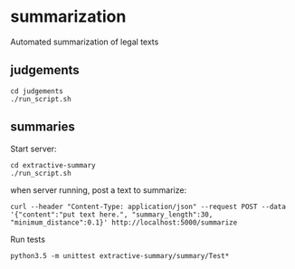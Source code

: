 # summarization
Automated summarization of legal texts

## judgements

```
cd judgements
./run_script.sh
```

## summaries

Start server:
```
cd extractive-summary
./run_script.sh
```

when server running, post a text to summarize: 
```
curl --header "Content-Type: application/json" --request POST --data '{"content":"put text here.", "summary_length":30, "minimum_distance":0.1}' http://localhost:5000/summarize
```

Run tests
```
python3.5 -m unittest extractive-summary/summary/Test*
```
